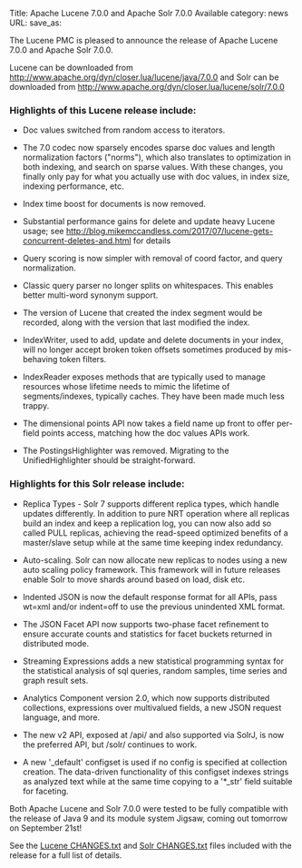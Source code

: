 Title: Apache Lucene 7.0.0 and Apache Solr 7.0.0 Available
category: news
URL: 
save_as: 

The Lucene PMC is pleased to announce the release of Apache Lucene 7.0.0 and Apache Solr 7.0.0.

Lucene can be downloaded from <http://www.apache.org/dyn/closer.lua/lucene/java/7.0.0>
and Solr can be downloaded from <http://www.apache.org/dyn/closer.lua/lucene/solr/7.0.0>

### Highlights of this Lucene release include:

 * Doc values switched from random access to iterators.

 * The 7.0 codec now sparsely encodes sparse doc values and length normalization factors ("norms"), which also translates to optimization in both indexing, and search on sparse values. With these changes, you finally only pay for what you actually use with doc values, in index size, indexing performance, etc.

 * Index time boost for documents is now removed.

 * Substantial performance gains for delete and update heavy Lucene usage; see http://blog.mikemccandless.com/2017/07/lucene-gets-concurrent-deletes-and.html for details

 * Query scoring is now simpler with removal of coord factor, and query normalization.

 * Classic query parser no longer splits on whitespaces. This enables better multi-word synonym support.

 * The version of Lucene that created the index segment would be recorded, along with the version that last modified the index.

 * IndexWriter, used to add, update and delete documents in your index, will no longer accept broken token offsets sometimes produced by mis-behaving token filters.

 * IndexReader exposes methods that are typically used to manage resources whose lifetime needs to mimic the lifetime of segments/indexes, typically caches. They have been made much less trappy.

 * The dimensional points API now takes a field name up front to offer per-field points access, matching how the doc values APIs work.

 * The PostingsHighlighter was removed. Migrating to the UnifiedHighlighter should be straight-forward.

### Highlights for this Solr release include:

 * Replica Types - Solr 7 supports different replica types, which handle updates differently. In addition to pure NRT operation where all replicas build an index and keep a replication log, you can now also add so called PULL replicas, achieving the read-speed optimized benefits of a master/slave setup while at the same time keeping index redundancy.

 * Auto-scaling. Solr can now allocate new replicas to nodes using a new auto scaling policy framework. This framework will in future releases enable Solr to move shards around based on load, disk etc.

 * Indented JSON is now the default response format for all APIs, pass wt=xml and/or indent=off to use the previous unindented XML format.

 * The JSON Facet API now supports two-phase facet refinement to ensure accurate counts and statistics for facet buckets returned in distributed mode.

 * Streaming Expressions adds a new statistical programming syntax for the statistical analysis of sql queries, random samples, time series and graph result sets.

 * Analytics Component version 2.0, which now supports distributed collections, expressions over multivalued fields, a new JSON request language, and more.

 * The new v2 API, exposed at /api/ and also supported via SolrJ, is now the preferred API, but /solr/ continues to work.

 * A new '_default' configset is used if no config is specified at collection creation. The data-driven functionality of this configset indexes strings as analyzed text while at the same time copying to a '*_str' field suitable for faceting.

Both Apache Lucene and Solr 7.0.0 were tested to be fully compatible with the release of Java 9 and its module system Jigsaw, coming out tomorrow on September 21st!

See the [Lucene CHANGES.txt](/core/7_0_0/changes/Changes.html) and
[Solr CHANGES.txt](/solr/7_0_0/changes/Changes.html) files included
with the release for a full list of details.

